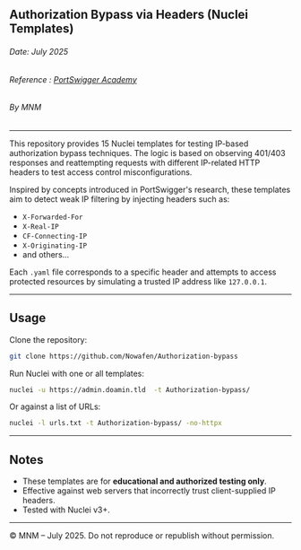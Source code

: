 ## Authorization Bypass via Headers (Nuclei Templates)
###### Date: July 2025
###### Reference : [PortSwigger Academy](https://portswigger.net/web-security)
###### By MNM
---

This repository provides 15 Nuclei templates for testing IP-based authorization bypass techniques. The logic is based on observing 401/403 responses and reattempting requests with different IP-related HTTP headers to test access control misconfigurations.

Inspired by concepts introduced in PortSwigger's research, these templates aim to detect weak IP filtering by injecting headers such as:

- `X-Forwarded-For`
- `X-Real-IP`
- `CF-Connecting-IP`
- `X-Originating-IP`
- and others...

Each `.yaml` file corresponds to a specific header and attempts to access protected resources by simulating a trusted IP address like `127.0.0.1`.

---

## Usage

Clone the repository:
```bash
git clone https://github.com/Nowafen/Authorization-bypass
```

Run Nuclei with one or all templates:
```bash
nuclei -u https://admin.doamin.tld  -t Authorization-bypass/ 
```

Or against a list of URLs:
```bash
nuclei -l urls.txt -t Authorization-bypass/ -no-httpx
```

---

## Notes

- These templates are for **educational and authorized testing only**.
- Effective against web servers that incorrectly trust client-supplied IP headers.
- Tested with Nuclei v3+.

---

  © MNM – July 2025. Do not reproduce or republish without permission.

